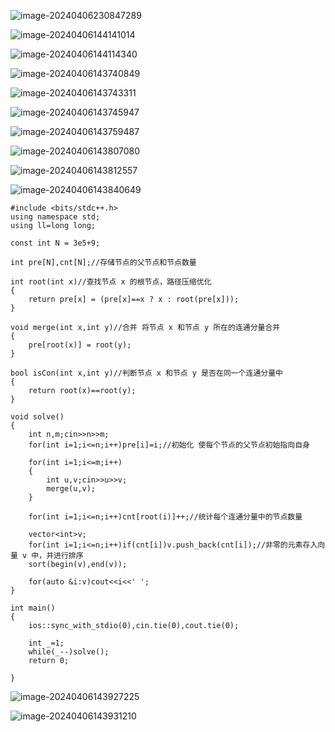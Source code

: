 ![image-20240406230847289](C:\Users\set\AppData\Roaming\Typora\typora-user-images\image-20240406230847289.png)

![image-20240406144141014](C:\Users\set\AppData\Roaming\Typora\typora-user-images\image-20240406144141014.png)

![image-20240406144114340](C:\Users\set\AppData\Roaming\Typora\typora-user-images\image-20240406144114340.png)

![image-20240406143740849](C:\Users\set\AppData\Roaming\Typora\typora-user-images\image-20240406143740849.png)

![image-20240406143743311](C:\Users\set\AppData\Roaming\Typora\typora-user-images\image-20240406143743311.png)

![image-20240406143745947](C:\Users\set\AppData\Roaming\Typora\typora-user-images\image-20240406143745947.png)

![image-20240406143759487](C:\Users\set\AppData\Roaming\Typora\typora-user-images\image-20240406143759487.png)

![image-20240406143807080](C:\Users\set\AppData\Roaming\Typora\typora-user-images\image-20240406143807080.png)

![image-20240406143812557](C:\Users\set\AppData\Roaming\Typora\typora-user-images\image-20240406143812557.png)

![image-20240406143840649](C:\Users\set\AppData\Roaming\Typora\typora-user-images\image-20240406143840649.png)

```
#include <bits/stdc++.h>
using namespace std;
using ll=long long;

const int N = 3e5+9;

int pre[N],cnt[N];//存储节点的父节点和节点数量

int root(int x)//查找节点 x 的根节点，路径压缩优化
{
	return pre[x] = (pre[x]==x ? x : root(pre[x]));
}

void merge(int x,int y)//合并	将节点 x 和节点 y 所在的连通分量合并
{
	pre[root(x)] = root(y);
}

bool isCon(int x,int y)//判断节点 x 和节点 y 是否在同一个连通分量中
{
	return root(x)==root(y);
}

void solve()
{
	int n,m;cin>>n>>m;
	for(int i=1;i<=n;i++)pre[i]=i;//初始化	使每个节点的父节点初始指向自身
	
	for(int i=1;i<=m;i++)
	{
		int u,v;cin>>u>>v;
		merge(u,v);
	}
	
	for(int i=1;i<=n;i++)cnt[root(i)]++;//统计每个连通分量中的节点数量
	
	vector<int>v;
	for(int i=1;i<=n;i++)if(cnt[i])v.push_back(cnt[i]);//非零的元素存入向量 v 中，并进行排序
	sort(begin(v),end(v));
	
	for(auto &i:v)cout<<i<<' ';
}

int main()
{
	ios::sync_with_stdio(0),cin.tie(0),cout.tie(0);
	
	int _=1;
	while(_--)solve();
	return 0;

}
```

![image-20240406143927225](C:\Users\set\AppData\Roaming\Typora\typora-user-images\image-20240406143927225.png)

![image-20240406143931210](C:\Users\set\AppData\Roaming\Typora\typora-user-images\image-20240406143931210.png)